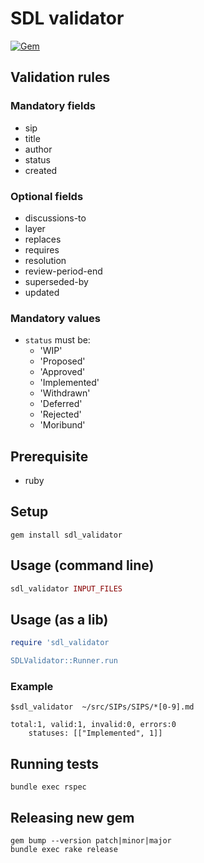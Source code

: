# SDL validator
[![Gem](https://img.shields.io/gem/v/sdl_validator.svg?style=flat)](http://rubygems.org/gems/sdl_validator "View this project in Rubygems")


## Validation rules

### Mandatory fields

- sip
- title
- author
- status
- created

### Optional fields

- discussions-to
- layer
- replaces
- requires
- resolution
- review-period-end
- superseded-by
- updated

### Mandatory values

- `status` must be:
	* 'WIP'
	* 'Proposed'
	* 'Approved'
	* 'Implemented'
	* 'Withdrawn'
	* 'Deferred'
	* 'Rejected'
	* 'Moribund'

## Prerequisite

- ruby

## Setup

```
gem install sdl_validator
```

## Usage (command line)

```ruby
sdl_validator INPUT_FILES
```

## Usage (as a lib)

```ruby
require 'sdl_validator

SDLValidator::Runner.run 
```

### Example

```
$sdl_validator  ~/src/SIPs/SIPS/*[0-9].md

total:1, valid:1, invalid:0, errors:0
	statuses: [["Implemented", 1]]

```

## Running tests

```
bundle exec rspec
```

## Releasing new gem

```
gem bump --version patch|minor|major
bundle exec rake release
```
